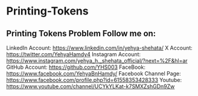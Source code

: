 # Printing-Tokens
Printing Tokens Problem
Follow me on:
-----------------------------------------------------------------------------------------------------
LinkedIn Account: https://www.linkedin.com/in/yehya-shehata/
X Account: https://twitter.com/YehyaHamdy4
Instagram Account: https://www.instagram.com/yehya_h._shehata_official/?next=%2F&hl=ar
GitHub Account: https://github.com/YHS003
FaceBook: https://www.facebook.com/YehyaBnHamdy/
Facebook Channel Page: https://www.facebook.com/profile.php?id=61558353428333
Youtube: https://www.youtube.com/channel/UCYkYLKat-k7SMXZshGDn9Zw
